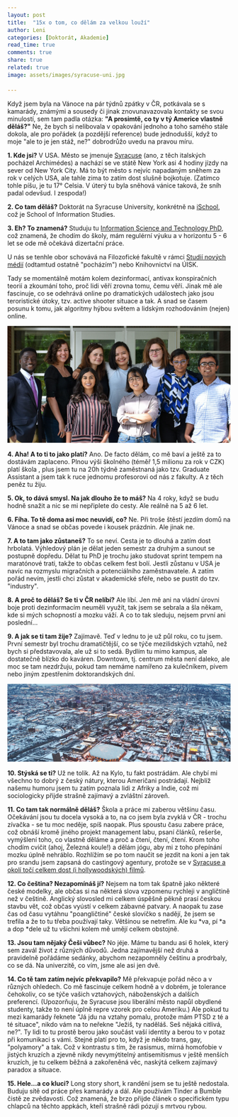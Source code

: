```yaml
---
layout: post
title:  "15x o tom, co dělám za velkou louží"
author: Leni
categories: [Doktorát, Akademie]
read_time: true
comments: true
share: true
related: true
image: assets/images/syracuse-uni.jpg

---
```


Když jsem byla na Vánoce na pár týdnů zpátky v ČR, potkávala se s kamarády, známými a sousedy či jinak znovunavazovala kontakty se svou minulostí, sem tam padla otázka: **"A prosimtě, co ty v tý Americe vlastně děláš?"** Ne, že bych si nelibovala v opakování jednoho a toho samého stále dokola, ale pro pořádek (a pozdější reference) bude jednodušší, když to moje "ale to je jen stáž, ne?" dobrodrůžo uvedu na pravou míru.

**1. Kde jsi?**
V USA. Město se jmenuje <a href="https://en.wikipedia.org/wiki/Syracuse,_New_York" target="_blank">Syracuse</a> (ano, z těch italských pocházel Archimédes) a nachází se ve státě New York asi 4 hodiny jízdy na sever od New York City. Má to být město s nejvíc napadaným sněhem za rok v celých USA, ale tahle zima to zatím dost slušně bojkotuje. (Zatímco tohle píšu, je tu 17° Celsia. V úterý tu byla sněhová vánice taková, že sníh padal odevšud. I zespoda!)

**2. Co tam děláš?**
Doktorát na Syracuse University, konkrétně na <a href="https://ischool.syr.edu" target="_blank">iSchool</a>, což je School of Information Studies.

**3. Eh? To znamená?**
Studuju tu <a href="https://ischool.syr.edu/academics/graduate/doctoral/information-science-and-technology/" target="_blank">Information Science and Technology PhD</a>, což znamená, že chodím do školy, mám regulérní výuku a v horizontu 5 - 6 let se ode mě očekává dizertační práce.

U nás se tenhle obor schovává na Filozofické fakultě v rámci <a href="http://novamedia.ff.cuni.cz" target="_blank">Studií nových médií</a> (odtamtud ostatně "pocházím") nebo Knihovnictví na ÚISK.

Tady se momentálně motám kolem dezinformací, antivax konspiračních teorií a zkoumání toho, proč lidi věří zrovna tomu, čemu věří. Jinak mě ale fascinuje, co se odehrává online po dramatických událostech jako jsou teroristické útoky, tzv. active shooter situace a tak. A snad se časem posunu k tomu, jak algoritmy hýbou světem a lidským rozhodováním (nejen) online.

<p align="center">
    <img src="/assets/images/phd-cohort-ischool.jpg" alt="Syracuse, Getty Images">
</p>

**4. Aha! A to ti to jako platí?**
Ano. De facto dělám, co mě baví a ještě za to dostávám zaplaceno. Plnou výši školného (téměř 1,5 milionu za rok v CZK) platí škola , plus jsem tu na 20h týdně zaměstnaná jako tzv. Graduate Assistant a jsem tak k ruce jednomu profesorovi od nás z fakulty. A z těch peněz tu žiju.

**5. Ok, to dává smysl. Na jak dlouho že to máš?**
Na 4 roky, když se budu hodně snažit a nic se mi nepřiplete do cesty. Ale reálně na 5 až 6 let.

**6. Fíha. To tě doma asi moc neuvidí, co?**
Ne. Při troše štěstí jezdím domů na Vánoce a snad se občas povede i kousek prázdnin. Ale jinak ne.

**7. A to tam jako zůstaneš?**
To se neví. Cesta je to dlouhá a zatím dost hrbolatá. Výhledový plán je dělat jeden semestr za druhým a sunout se postupně dopředu. Dělat tu PhD je trochu jako studovat sprint tempem na maratónové trati, takže to občas celkem fest bolí. Jestli zůstanu v USA je navíc na rozmyslu migračních a potenciálního zaměstnavatele. A zatím pořád nevím, jestli chci zůstat v akademické sféře, nebo se pustit do tzv. "industry".

**8. A proč to děláš? Se ti v ČR nelíbí?**
Ale líbí. Jen mě ani na vládní úrovni boje proti dezinformacím neuměli využít, tak jsem se sebrala a šla někam, kde si mých schopností a mozku váží. A co to tak sleduju, nejsem první ani poslední...

**9. A jak se ti tam žije?**
Zajímavě. Teď v lednu to je už půl roku, co tu jsem. První semestr byl trochu dramatičtější, co se týče mezilidských vztahů, než bych si představovala, ale už si to sedá. Bydlím tu mimo kampus, ale dostatečně blízko do kaváren. Downtown, tj. centrum města není daleko, ale moc se tam nezdržuju, pokud tam nemáme namířeno za kulečníkem, pivem nebo jiným zpestřením doktorandských dní.

<p align="center">
    <img src="/assets/images/syracuse-uni.jpg" alt="Syracuse, Getty Images">
</p>

**10. Stýská se ti?**
Už ne tolik. Až na Kylo, tu fakt postrádám. Ale chybí mi všechno to dobrý z český nátury, kterou Američani postrádají. Nejblíž našemu humoru jsem tu zatím poznala lidi z Afriky a Indie, což mi sociologicky přijde strašně zajímavý a zvláštní zároveň.

**11. Co tam tak normálně děláš?**
Škola a práce mi zaberou většinu času. Očekávání jsou tu docela vysoká a to, na co jsem byla zvyklá v ČR - trochu zívačka - se tu moc neděje, spíš naopak. Plus spoustu času zabere práce, což obnáší kromě jiného projekt management labu, psaní článků, rešerše, vymýšlení toho, co vlastně děláme a proč a čtení, čtení, čtení. Krom toho chodím cvičit (ahoj, Železná koule!) a dělám jógu, aby mi z toho přepínání mozku úplně nehráblo. Rozhlížím se po tom naučit se jezdit na koni a jen tak pro srandu jsem zapsaná do castingový agentury, protože se v <a href="https://www.syracuse.com/entertainment/2017/12/movies_filmed_in_upstate_ny_2017.html" target="_blank">Syracuse a okolí točí celkem dost (i hollywoodských) filmů</a>.

**12. Co čeština? Nezapomínáš jí?**
Nejsem na tom tak špatně jako některé české modelky, ale občas si na některá slova vzpomenu rychleji v angličtině než v češtině. Anglický slovosled mi celkem úspěšně pěkně prasí českou stavbu vět, což občas vyústí v celkem zábavné patvary. A naopak tu zase čas od času vytáhnu "poangličtiné" české slovíčko s nadějí, že jsem se trefila a že to tu třeba používají taky. Většinou se netrefím. Ale ku *va, pí *a a dop *dele už tu všichni kolem mě umějí celkem obstojně.

**13. Jsou tam nějaký Češi vůbec?**
No jéje. Máme tu bandu asi 6 holek, který sem zavál život z různých důvodů. Jedna zajímavější než druhá a pravidelně pořádáme sedánky, abychom nezapomněly češtinu a prodrbaly, co se dá. Na univerzitě, co vím, jsme ale asi jen dvě.

**14. Co tě tam zatím nejvíc překvapilo?**
Mě překvapuje pořád něco a v různých ohledech. Co mě fascinuje celkem hodně a v dobrém, je tolerance čehokoliv, co se týče vašich vztahových, náboženských a dalších preferencí. (Upozorňuju, že Syracuse jsou liberální město napůl obydlené studenty, takže to není úplně repre vzorek pro celou Ameriku.) Ale pokud tu mezi kamarády řeknete "Já jdu na vztahy pomalu, protože mám PTSD z té a té situace", nikdo vám na to neřekne "Ježiš, ty naděláš. Seš nějaká citlivá, ne?". Ty lidi to tu prostě berou jako součást vaší identity a berou to v potaz při komunikaci s vámi. Stejné platí pro to, když je někdo trans, gay, "polyamory" a tak. Což v kontrastu s tím, že rasismus, mírná homofobie v jistých kruzích a zjevně nikdy nevymýtitelný antisemitismus v ještě menších kruzích, je tu celkem běžná a zakořeněná věc, naskýtá celkem zajímavý paradox a situace.

**15. Hele...a co kluci?**
Long story short, k randění jsem se tu ještě nedostala. Buduju sítě od práce přes kamarády a dál. Ale používám Tinder a Bumble čistě ze zvědavosti. Což znamená, že brzo přijde článek o specifickém typu chlapců na těchto appkách, kteří strašně rádi pózují s mrtvou rybou.


